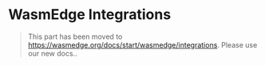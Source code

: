 # WasmEdge Integrations

> This part has been moved to <https://wasmedge.org/docs/start/wasmedge/integrations>. Please use our new docs..
